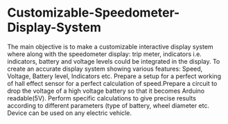 # Customizable-Speedometer-Display-System
The main objective is to make a customizable interactive display system where along with the speedometer display: trip meter, indicators i.e. indicators, battery and voltage levels could be integrated in the display. To create an accurate display system showing various features: Speed, Voltage, Battery level, Indicators etc. Prepare a setup for a perfect working of hall effect sensor for a perfect calculation of speed.Prepare a circuit to drop the voltage of a high voltage battery so that it becomes Arduino readable(5V). Perform specific calculations to give precise results according to different parameters (type of battery, wheel diameter etc. Device can be used on any electric vehicle.

